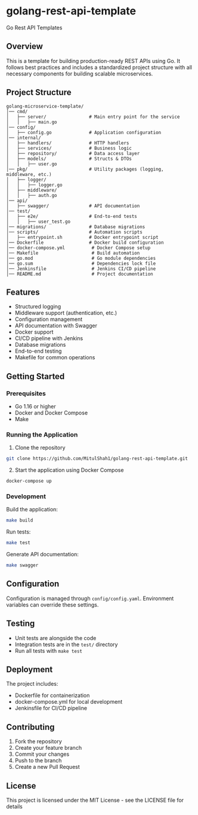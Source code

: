 # golang-rest-api-template
Go Rest API Templates

## Overview
This is a template for building production-ready REST APIs using Go. It follows best practices and includes a standardized project structure with all necessary components for building scalable microservices.

## Project Structure
```
golang-microservice-template/
│── cmd/
│   ├── server/                # Main entry point for the service
│   │   ├── main.go
│── config/
│   ├── config.go              # Application configuration
│── internal/
│   ├── handlers/              # HTTP handlers
│   ├── services/              # Business logic
│   ├── repository/            # Data access layer
│   ├── models/                # Structs & DTOs
│   │   ├── user.go
│── pkg/                       # Utility packages (logging, middleware, etc.)
│   ├── logger/
│   │   ├── logger.go
│   ├── middleware/
│   │   ├── auth.go
│── api/
│   ├── swagger/               # API documentation
│── test/
│   ├── e2e/                   # End-to-end tests
│   │   ├── user_test.go
│── migrations/                # Database migrations
│── scripts/                   # Automation scripts
│   ├── entrypoint.sh          # Docker entrypoint script
│── Dockerfile                 # Docker build configuration
│── docker-compose.yml          # Docker Compose setup
│── Makefile                    # Build automation
│── go.mod                      # Go module dependencies
│── go.sum                      # Dependencies lock file
│── Jenkinsfile                 # Jenkins CI/CD pipeline
│── README.md                   # Project documentation
```

## Features
- Structured logging
- Middleware support (authentication, etc.)
- Configuration management
- API documentation with Swagger
- Docker support
- CI/CD pipeline with Jenkins
- Database migrations
- End-to-end testing
- Makefile for common operations

## Getting Started

### Prerequisites
- Go 1.16 or higher
- Docker and Docker Compose
- Make

### Running the Application
1. Clone the repository
```bash
git clone https://github.com/MitulShah1/golang-rest-api-template.git
```

2. Start the application using Docker Compose
```bash
docker-compose up
```

### Development
Build the application:
```bash
make build
```

Run tests:
```bash
make test
```

Generate API documentation:
```bash
make swagger
```

## Configuration
Configuration is managed through `config/config.yaml`. Environment variables can override these settings.

## Testing
- Unit tests are alongside the code
- Integration tests are in the `test/` directory
- Run all tests with `make test`

## Deployment
The project includes:
- Dockerfile for containerization
- docker-compose.yml for local development
- Jenkinsfile for CI/CD pipeline

## Contributing
1. Fork the repository
2. Create your feature branch
3. Commit your changes
4. Push to the branch
5. Create a new Pull Request

## License
This project is licensed under the MIT License - see the LICENSE file for details


